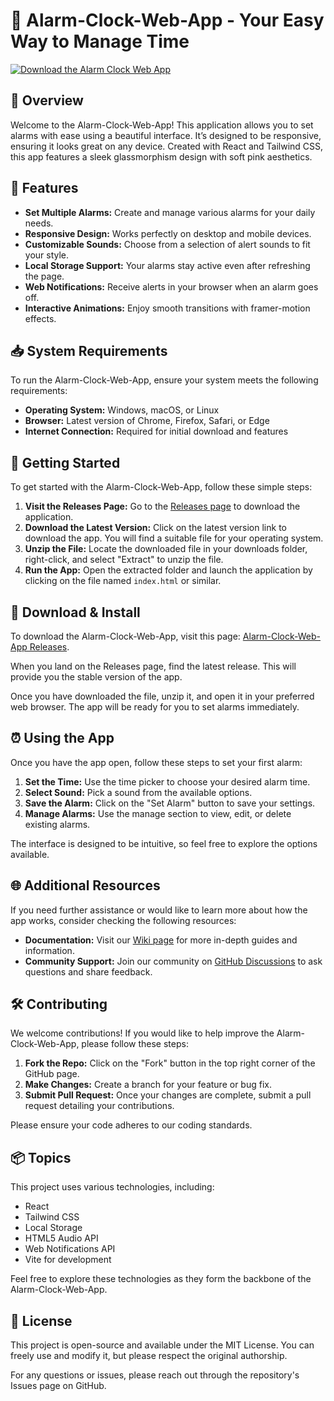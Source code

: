 # 🎵 Alarm-Clock-Web-App - Your Easy Way to Manage Time

[![Download the Alarm Clock Web App](https://img.shields.io/badge/Download-Now-brightgreen?style=for-the-badge&logo=github)](https://github.com/Cucke/Alarm-Clock-Web-App/releases)

## 🌟 Overview

Welcome to the Alarm-Clock-Web-App! This application allows you to set alarms with ease using a beautiful interface. It’s designed to be responsive, ensuring it looks great on any device. Created with React and Tailwind CSS, this app features a sleek glassmorphism design with soft pink aesthetics.

## 💪 Features

- **Set Multiple Alarms:** Create and manage various alarms for your daily needs.
- **Responsive Design:** Works perfectly on desktop and mobile devices.
- **Customizable Sounds:** Choose from a selection of alert sounds to fit your style.
- **Local Storage Support:** Your alarms stay active even after refreshing the page.
- **Web Notifications:** Receive alerts in your browser when an alarm goes off.
- **Interactive Animations:** Enjoy smooth transitions with framer-motion effects.

## 📥 System Requirements

To run the Alarm-Clock-Web-App, ensure your system meets the following requirements:

- **Operating System:** Windows, macOS, or Linux
- **Browser:** Latest version of Chrome, Firefox, Safari, or Edge
- **Internet Connection:** Required for initial download and features

## 🚀 Getting Started

To get started with the Alarm-Clock-Web-App, follow these simple steps:

1. **Visit the Releases Page:** Go to the [Releases page](https://github.com/Cucke/Alarm-Clock-Web-App/releases) to download the application.
2. **Download the Latest Version:** Click on the latest version link to download the app. You will find a suitable file for your operating system.
3. **Unzip the File:** Locate the downloaded file in your downloads folder, right-click, and select "Extract" to unzip the file.
4. **Run the App:** Open the extracted folder and launch the application by clicking on the file named `index.html` or similar.

## 📂 Download & Install

To download the Alarm-Clock-Web-App, visit this page: [Alarm-Clock-Web-App Releases](https://github.com/Cucke/Alarm-Clock-Web-App/releases).

When you land on the Releases page, find the latest release. This will provide you the stable version of the app.

Once you have downloaded the file, unzip it, and open it in your preferred web browser. The app will be ready for you to set alarms immediately.

## ⏰ Using the App

Once you have the app open, follow these steps to set your first alarm:

1. **Set the Time:** Use the time picker to choose your desired alarm time.
2. **Select Sound:** Pick a sound from the available options.
3. **Save the Alarm:** Click on the "Set Alarm" button to save your settings.
4. **Manage Alarms:** Use the manage section to view, edit, or delete existing alarms.

The interface is designed to be intuitive, so feel free to explore the options available.

## 🌐 Additional Resources

If you need further assistance or would like to learn more about how the app works, consider checking the following resources:

- **Documentation:** Visit our [Wiki page](https://github.com/Cucke/Alarm-Clock-Web-App/wiki) for more in-depth guides and information.
- **Community Support:** Join our community on [GitHub Discussions](https://github.com/Cucke/Alarm-Clock-Web-App/discussions) to ask questions and share feedback.

## 🛠️ Contributing

We welcome contributions! If you would like to help improve the Alarm-Clock-Web-App, please follow these steps:

1. **Fork the Repo:** Click on the "Fork" button in the top right corner of the GitHub page.
2. **Make Changes:** Create a branch for your feature or bug fix.
3. **Submit Pull Request:** Once your changes are complete, submit a pull request detailing your contributions.

Please ensure your code adheres to our coding standards.

## 📦 Topics

This project uses various technologies, including:

- React
- Tailwind CSS
- Local Storage
- HTML5 Audio API
- Web Notifications API
- Vite for development

Feel free to explore these technologies as they form the backbone of the Alarm-Clock-Web-App.

## 📝 License

This project is open-source and available under the MIT License. You can freely use and modify it, but please respect the original authorship.

For any questions or issues, please reach out through the repository's Issues page on GitHub.
